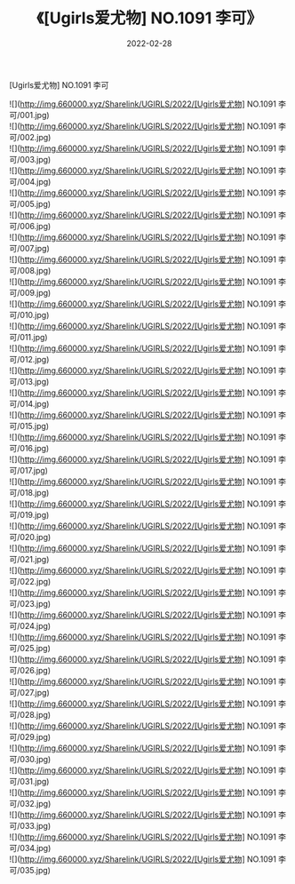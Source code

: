 ﻿---
layout: post
title:  《[Ugirls爱尤物] NO.1091 李可》
date:   2022-02-28
img: http://img.660000.xyz/Sharelink/UGIRLS/2022/[Ugirls爱尤物] NO.1091 李可/000.jpg
categories: [美女, 清纯, 唯美]
---

[Ugirls爱尤物] NO.1091 李可

 ![](http://img.660000.xyz/Sharelink/UGIRLS/2022/[Ugirls爱尤物] NO.1091 李可/001.jpg) <br>![](http://img.660000.xyz/Sharelink/UGIRLS/2022/[Ugirls爱尤物] NO.1091 李可/002.jpg) <br>![](http://img.660000.xyz/Sharelink/UGIRLS/2022/[Ugirls爱尤物] NO.1091 李可/003.jpg) <br>![](http://img.660000.xyz/Sharelink/UGIRLS/2022/[Ugirls爱尤物] NO.1091 李可/004.jpg) <br>![](http://img.660000.xyz/Sharelink/UGIRLS/2022/[Ugirls爱尤物] NO.1091 李可/005.jpg) <br>![](http://img.660000.xyz/Sharelink/UGIRLS/2022/[Ugirls爱尤物] NO.1091 李可/006.jpg) <br>![](http://img.660000.xyz/Sharelink/UGIRLS/2022/[Ugirls爱尤物] NO.1091 李可/007.jpg) <br>![](http://img.660000.xyz/Sharelink/UGIRLS/2022/[Ugirls爱尤物] NO.1091 李可/008.jpg) <br>![](http://img.660000.xyz/Sharelink/UGIRLS/2022/[Ugirls爱尤物] NO.1091 李可/009.jpg) <br>![](http://img.660000.xyz/Sharelink/UGIRLS/2022/[Ugirls爱尤物] NO.1091 李可/010.jpg) <br>![](http://img.660000.xyz/Sharelink/UGIRLS/2022/[Ugirls爱尤物] NO.1091 李可/011.jpg) <br>![](http://img.660000.xyz/Sharelink/UGIRLS/2022/[Ugirls爱尤物] NO.1091 李可/012.jpg) <br>![](http://img.660000.xyz/Sharelink/UGIRLS/2022/[Ugirls爱尤物] NO.1091 李可/013.jpg) <br>![](http://img.660000.xyz/Sharelink/UGIRLS/2022/[Ugirls爱尤物] NO.1091 李可/014.jpg) <br>![](http://img.660000.xyz/Sharelink/UGIRLS/2022/[Ugirls爱尤物] NO.1091 李可/015.jpg) <br>![](http://img.660000.xyz/Sharelink/UGIRLS/2022/[Ugirls爱尤物] NO.1091 李可/016.jpg) <br>![](http://img.660000.xyz/Sharelink/UGIRLS/2022/[Ugirls爱尤物] NO.1091 李可/017.jpg) <br>![](http://img.660000.xyz/Sharelink/UGIRLS/2022/[Ugirls爱尤物] NO.1091 李可/018.jpg) <br>![](http://img.660000.xyz/Sharelink/UGIRLS/2022/[Ugirls爱尤物] NO.1091 李可/019.jpg) <br>![](http://img.660000.xyz/Sharelink/UGIRLS/2022/[Ugirls爱尤物] NO.1091 李可/020.jpg) <br>![](http://img.660000.xyz/Sharelink/UGIRLS/2022/[Ugirls爱尤物] NO.1091 李可/021.jpg) <br>![](http://img.660000.xyz/Sharelink/UGIRLS/2022/[Ugirls爱尤物] NO.1091 李可/022.jpg) <br>![](http://img.660000.xyz/Sharelink/UGIRLS/2022/[Ugirls爱尤物] NO.1091 李可/023.jpg) <br>![](http://img.660000.xyz/Sharelink/UGIRLS/2022/[Ugirls爱尤物] NO.1091 李可/024.jpg) <br>![](http://img.660000.xyz/Sharelink/UGIRLS/2022/[Ugirls爱尤物] NO.1091 李可/025.jpg) <br>![](http://img.660000.xyz/Sharelink/UGIRLS/2022/[Ugirls爱尤物] NO.1091 李可/026.jpg) <br>![](http://img.660000.xyz/Sharelink/UGIRLS/2022/[Ugirls爱尤物] NO.1091 李可/027.jpg) <br>![](http://img.660000.xyz/Sharelink/UGIRLS/2022/[Ugirls爱尤物] NO.1091 李可/028.jpg) <br>![](http://img.660000.xyz/Sharelink/UGIRLS/2022/[Ugirls爱尤物] NO.1091 李可/029.jpg) <br>![](http://img.660000.xyz/Sharelink/UGIRLS/2022/[Ugirls爱尤物] NO.1091 李可/030.jpg) <br>![](http://img.660000.xyz/Sharelink/UGIRLS/2022/[Ugirls爱尤物] NO.1091 李可/031.jpg) <br>![](http://img.660000.xyz/Sharelink/UGIRLS/2022/[Ugirls爱尤物] NO.1091 李可/032.jpg) <br>![](http://img.660000.xyz/Sharelink/UGIRLS/2022/[Ugirls爱尤物] NO.1091 李可/033.jpg) <br>![](http://img.660000.xyz/Sharelink/UGIRLS/2022/[Ugirls爱尤物] NO.1091 李可/034.jpg) <br>![](http://img.660000.xyz/Sharelink/UGIRLS/2022/[Ugirls爱尤物] NO.1091 李可/035.jpg) <br>